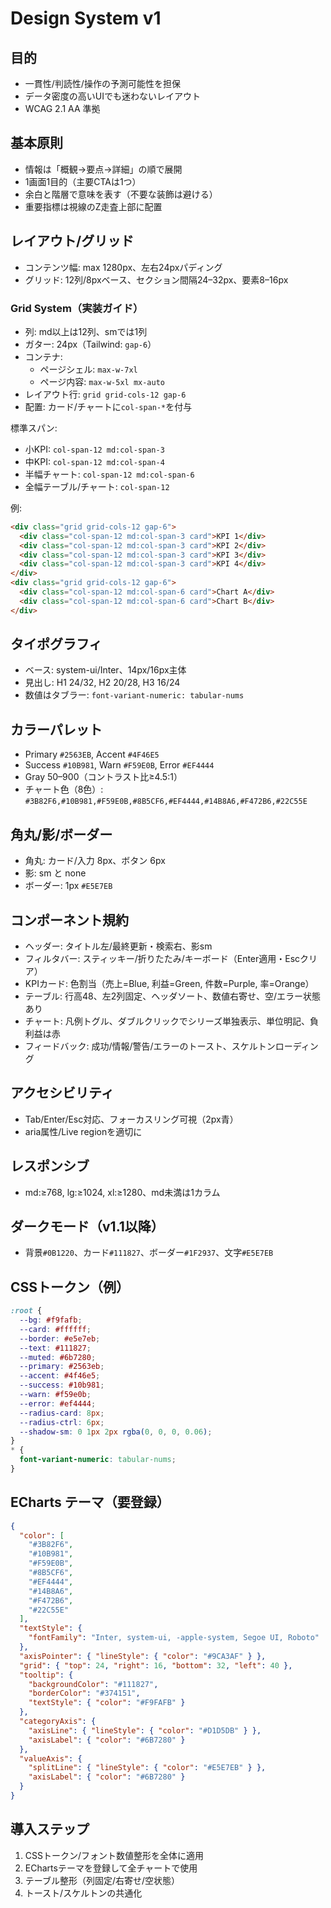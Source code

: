 # Design System v1

## 目的

- 一貫性/判読性/操作の予測可能性を担保
- データ密度の高いUIでも迷わないレイアウト
- WCAG 2.1 AA 準拠

## 基本原則

- 情報は「概観→要点→詳細」の順で展開
- 1画面1目的（主要CTAは1つ）
- 余白と階層で意味を表す（不要な装飾は避ける）
- 重要指標は視線のZ走査上部に配置

## レイアウト/グリッド

- コンテンツ幅: max 1280px、左右24pxパディング
- グリッド: 12列/8pxベース、セクション間隔24–32px、要素8–16px

### Grid System（実装ガイド）

- 列: md以上は12列、smでは1列
- ガター: 24px（Tailwind: `gap-6`）
- コンテナ:
  - ページシェル: `max-w-7xl`
  - ページ内容: `max-w-5xl mx-auto`
- レイアウト行: `grid grid-cols-12 gap-6`
- 配置: カード/チャートに`col-span-*`を付与

標準スパン:

- 小KPI: `col-span-12 md:col-span-3`
- 中KPI: `col-span-12 md:col-span-4`
- 半幅チャート: `col-span-12 md:col-span-6`
- 全幅テーブル/チャート: `col-span-12`

例:

```html
<div class="grid grid-cols-12 gap-6">
  <div class="col-span-12 md:col-span-3 card">KPI 1</div>
  <div class="col-span-12 md:col-span-3 card">KPI 2</div>
  <div class="col-span-12 md:col-span-3 card">KPI 3</div>
  <div class="col-span-12 md:col-span-3 card">KPI 4</div>
</div>
<div class="grid grid-cols-12 gap-6">
  <div class="col-span-12 md:col-span-6 card">Chart A</div>
  <div class="col-span-12 md:col-span-6 card">Chart B</div>
</div>
```

## タイポグラフィ

- ベース: system-ui/Inter、14px/16px主体
- 見出し: H1 24/32, H2 20/28, H3 16/24
- 数値はタブラー: `font-variant-numeric: tabular-nums`

## カラーパレット

- Primary `#2563EB`, Accent `#4F46E5`
- Success `#10B981`, Warn `#F59E0B`, Error `#EF4444`
- Gray 50–900（コントラスト比≥4.5:1）
- チャート色（8色）: `#3B82F6,#10B981,#F59E0B,#8B5CF6,#EF4444,#14B8A6,#F472B6,#22C55E`

## 角丸/影/ボーダー

- 角丸: カード/入力 8px、ボタン 6px
- 影: sm と none
- ボーダー: 1px `#E5E7EB`

## コンポーネント規約

- ヘッダー: タイトル左/最終更新・検索右、影sm
- フィルタバー: スティッキー/折りたたみ/キーボード（Enter適用・Escクリア）
- KPIカード: 色割当（売上=Blue, 利益=Green, 件数=Purple, 率=Orange）
- テーブル: 行高48、左2列固定、ヘッダソート、数値右寄せ、空/エラー状態あり
- チャート: 凡例トグル、ダブルクリックでシリーズ単独表示、単位明記、負利益は赤
- フィードバック: 成功/情報/警告/エラーのトースト、スケルトンローディング

## アクセシビリティ

- Tab/Enter/Esc対応、フォーカスリング可視（2px青）
- aria属性/Live regionを適切に

## レスポンシブ

- md:≥768, lg:≥1024, xl:≥1280、md未満は1カラム

## ダークモード（v1.1以降）

- 背景`#0B1220`、カード`#111827`、ボーダー`#1F2937`、文字`#E5E7EB`

## CSSトークン（例）

```css
:root {
  --bg: #f9fafb;
  --card: #ffffff;
  --border: #e5e7eb;
  --text: #111827;
  --muted: #6b7280;
  --primary: #2563eb;
  --accent: #4f46e5;
  --success: #10b981;
  --warn: #f59e0b;
  --error: #ef4444;
  --radius-card: 8px;
  --radius-ctrl: 6px;
  --shadow-sm: 0 1px 2px rgba(0, 0, 0, 0.06);
}
* {
  font-variant-numeric: tabular-nums;
}
```

## ECharts テーマ（要登録）

```json
{
  "color": [
    "#3B82F6",
    "#10B981",
    "#F59E0B",
    "#8B5CF6",
    "#EF4444",
    "#14B8A6",
    "#F472B6",
    "#22C55E"
  ],
  "textStyle": {
    "fontFamily": "Inter, system-ui, -apple-system, Segoe UI, Roboto"
  },
  "axisPointer": { "lineStyle": { "color": "#9CA3AF" } },
  "grid": { "top": 24, "right": 16, "bottom": 32, "left": 40 },
  "tooltip": {
    "backgroundColor": "#111827",
    "borderColor": "#374151",
    "textStyle": { "color": "#F9FAFB" }
  },
  "categoryAxis": {
    "axisLine": { "lineStyle": { "color": "#D1D5DB" } },
    "axisLabel": { "color": "#6B7280" }
  },
  "valueAxis": {
    "splitLine": { "lineStyle": { "color": "#E5E7EB" } },
    "axisLabel": { "color": "#6B7280" }
  }
}
```

## 導入ステップ

1. CSSトークン/フォント数値整形を全体に適用
2. EChartsテーマを登録して全チャートで使用
3. テーブル整形（列固定/右寄せ/空状態）
4. トースト/スケルトンの共通化
